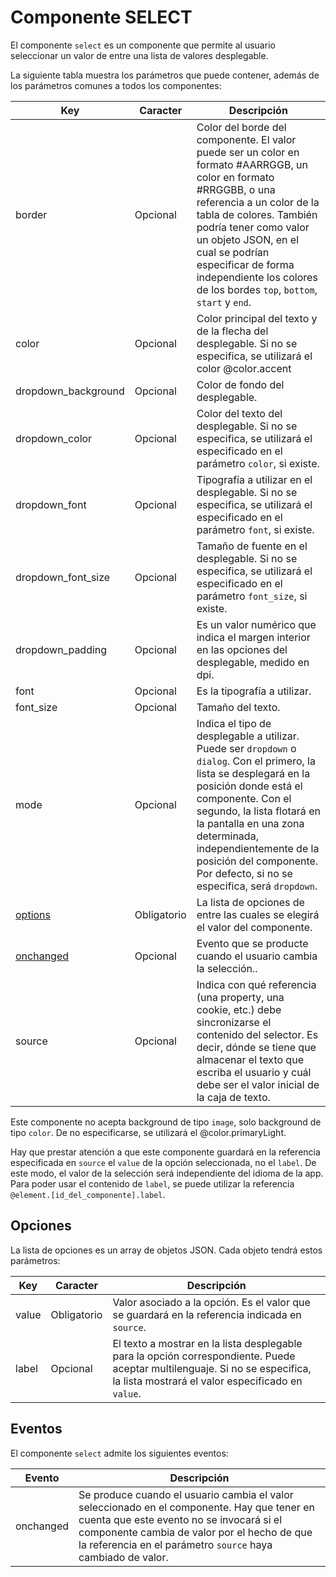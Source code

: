 # Componente SELECT

El componente `select` es un componente que permite al usuario seleccionar un valor de entre una lista de valores desplegable.


La siguiente tabla muestra los parámetros que puede contener, además de los parámetros comunes a todos los componentes:

  | Key  | Caracter | Descripción |
  | ------------- | ------------- | ------------- |
  | border | Opcional | Color del borde del componente. El valor puede ser un color en formato #AARRGGB, un color en formato #RRGGBB, o una referencia a un color de la tabla de colores. También podría tener como valor un objeto JSON, en el cual se podrían especificar de forma independiente los colores de los bordes `top`, `bottom`, `start` y `end`.  |
  | color | Opcional | Color principal del texto y de la flecha del desplegable. Si no se especifica, se utilizará el color @color.accent |
  | dropdown_background | Opcional | Color de fondo del desplegable.|
  | dropdown_color | Opcional | Color del texto del desplegable. Si no se especifica, se utilizará el especificado en el parámetro `color`, si existe.| 
  | dropdown_font | Opcional | Tipografía a utilizar en el desplegable. Si no se especifica, se utilizará el especificado en el parámetro `font`, si existe.|
  | dropdown_font_size | Opcional | Tamaño de fuente en el desplegable. Si no se especifica, se utilizará el especificado en el parámetro `font_size`, si existe.| 
  | dropdown_padding | Opcional | Es un valor numérico que indica el margen interior en las opciones del desplegable, medido en dpi.| 
  | font | Opcional | Es la tipografía a utilizar.|
  | font_size | Opcional | Tamaño del texto. |
  | mode | Opcional | Indica el tipo de desplegable a utilizar. Puede ser `dropdown` o `dialog`. Con el primero, la lista se desplegará en la posición donde está el componente. Con el segundo, la lista flotará en la pantalla en una zona determinada, independientemente de la posición del componente. Por defecto, si no se especifica, será `dropdown`.|
  | [options](#opciones) | Obligatorio | La lista de opciones de entre las cuales se elegirá el valor del componente.|
  | [onchanged](#eventos) | Opcional | Evento que se producte cuando el usuario cambia la selección..|
  | source | Opcional | Indica con qué referencia (una property, una cookie, etc.) debe sincronizarse el contenido del selector. Es decir, dónde se tiene que almacenar el texto que escriba el usuario y cuál debe ser el valor inicial de la caja de texto. |
  
Este componente no acepta background de tipo `image`, solo background de tipo `color`. De no especificarse, se utilizará el @color.primaryLight.

Hay que prestar atención a que este componente guardará en la referencia especificada en `source` el `value` de la opción seleccionada, no el `label`. De este modo, el valor de la selección será independiente del idioma de la app. Para poder usar el contenido de `label`, se puede utilizar la referencia `@element.[id_del_componente].label`.

## Opciones

La lista de opciones es un array de objetos JSON. Cada objeto tendrá estos parámetros:

  | Key  | Caracter | Descripción |
  | ------------- | ------------- | ------------- |
  | value | Obligatorio | Valor asociado a la opción. Es el valor que se guardará en la referencia indicada en `source`. |
  | label | Opcional | El texto a mostrar en la lista desplegable para la opción correspondiente. Puede aceptar multilenguaje. Si no se especifica, la lista mostrará el valor especificado en `value`. |

## Eventos

El componente `select` admite los siguientes eventos:

 | Evento  | Descripción |
  | ------------- | ------------- |
  | onchanged | Se produce cuando el usuario cambia el valor seleccionado en el componente. Hay que tener en cuenta que este evento no se invocará si el componente cambia de valor por el hecho de que la referencia en el parámetro `source` haya cambiado de valor. |


